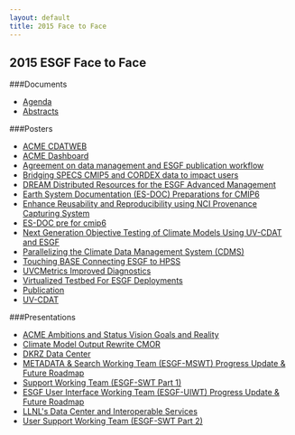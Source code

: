 ```yaml
---
layout: default
title: 2015 Face to Face
---
```


## 2015 ESGF Face to Face

###Documents
* [Agenda][agenda]
* [Abstracts][abstracts]


###Posters
* [ACME CDATWEB][1]
* [ACME Dashboard][2]
* [Agreement on data management and ESGF publication workflow][3]
* [Bridging SPECS CMIP5 and CORDEX data to impact users][4]
* [DREAM Distributed Resources for the ESGF Advanced Management][5]
* [Earth System Documentation (ES-DOC) Preparations for CMIP6][6]
* [Enhance Reusability and Reproducibility using NCI Provenance Capturing System][7]
* [ES-DOC pre for cmip6][8]
* [Next Generation Objective Testing of Climate Models Using UV-CDAT and ESGF][9]
* [Parallelizing the Climate Data Management System (CDMS)][10]
* [Touching BASE Connecting ESGF to HPSS][11]
* [UVCMetrics Improved Diagnostics][12]
* [Virtualized Testbed For ESGF Deployments][13]
* [Publication][14]
* [UV-CDAT][15]

###Presentations
* [ACME Ambitions and Status Vision Goals and Reality][25]
* [Climate Model Output Rewrite CMOR][26]
* [DKRZ Data Center][27]
* [METADATA & Search Working Team (ESGF-MSWT) Progress Update & Future Roadmap][28]
* [Support Working Team (ESGF-SWT Part 1)][29]
* [ESGF User Interface Working Team (ESGF-UIWT) Progress Update & Future Roadmap][30]
* [LLNL's Data Center and Interoperable Services][31]
* [User Support Working Team (ESGF-SWT Part 2)][32]

[agenda]: media/pdf/2015-ESGF-Agenda.pdf 
[abstracts]: media/pdf/2015-ESGF-Abstacts.pdf 

 [1]: media/pdf/2015-F2F-posters/ACME_CDATWEB.pdf
 [2]: media/pdf/2015-F2F-posters/ACME_Dashboard.pdf
 [3]: media/pdf/2015-F2F-posters/Agreement-on-data-management-and-ESGF-publication-workflow.pdf
 [4]: media/pdf/2015-F2F-posters/Bridging-SPECS-CMIP5-and-CORDEX-data-to-impact-users.pdf
 [5]: media/pdf/2015-F2F-posters/DREAM-Distributed-Resources-for-the-ESGF-Advanced-Management.pdf
 [6]: media/pdf/2015-F2F-posters/Earth-System-Documentation-(ES-DOC)-Preparations-for-CMIP6.pdf
 [7]: media/pdf/2015-F2F-posters/enhance-reusability-and-reproducibility.pdf
 [8]: media/pdf/2015-F2F-posters/ES-DOC-pre-for-cmip6.pdf
 [9]: media/pdf/2015-F2F-posters/Next-Generation-Objective-Testing-of-Climate-Models-Using-UV-CDAT-and-ESGF.pdf
[10]: media/pdf/2015-F2F-posters/Parallelizing-the-Climate-Data-Management-System-version-3-(CDMS).pdf
[11]: media/pdf/2015-F2F-posters/Touching-BASE-Connecting-ESGF-to-HPSS.pdf
[12]: media/pdf/2015-F2F-posters/UVCMetrics-Improved-Diagnostics.pdf
[13]: media/pdf/2015-F2F-posters/VIRTUALIZED-TESTBED-FOR-ESGF-DEPLOYMENTS.pdf
[14]: media/pdf/2015-F2F-posters/ESGF-Publication.pdf
[15]: media/pdf/2015-F2F-posters/ESGF-UVCDAT.pdf

[25]: media/pdf/2015-F2F-presentations/ACME-Ambitions-and-Status-Vision-Goals-and-Reality.pdf
[26]: media/pdf/2015-F2F-presentations/Climate-Model-Output-Rewrite-CMOR.pdf
[27]: media/pdf/2015-F2F-presentations/ESGF-2015-dkrz-data-center.pdf
[28]: media/pdf/2015-F2F-presentations/ESGF-METADATA-&-SEARCH-Working-Team-(ESGF-MSWT)-Progress-update-&-future-roadmap.pdf
[29]: media/pdf/2015-F2F-presentations/esgf-swt-2015.pdf 
[30]: media/pdf/2015-F2F-presentations/ESGF-User-Interface-Working-Team-(ESGF-UIWT)-Progress-update-&-future-roadmap.pdf
[31]: media/pdf/2015-F2F-presentations/LLNLs-Data-Center-and-Interoperable-Services.pdf
[32]: media/pdf/2015-F2F-presentations/User-Support-Working-Team.pdf
